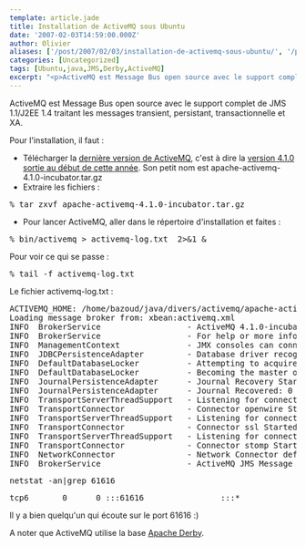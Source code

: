 ```yaml
---
template: article.jade
title: Installation de ActiveMQ sous Ubuntu
date: '2007-02-03T14:59:00.000Z'
author: Olivier
aliases: ['/post/2007/02/03/installation-de-activemq-sous-ubuntu/', '/post/2007/02/03/installation-de-activemq-sous-ubuntu/']
categories: [Uncategorized]
tags: [Ubuntu,java,JMS,Derby,ActiveMQ]
excerpt: "<p>ActiveMQ est Message Bus open source avec le support complet de JMS 1.1/J2EE 1.4 traitant les messages transient, persistant, transactionnelle et XA.</p> <p>Pour l'installation, il faut :</p>"
---
```


<p>ActiveMQ est Message Bus open source avec le support complet de JMS 1.1/J2EE 1.4 traitant les messages transient, persistant, transactionnelle et XA.</p> <p>Pour l'installation, il faut :</p>
<!--more-->
<ul> <li>Télécharger la <a href="http://incubator.apache.org/activemq/activemq-410-release.html">dernière version de ActiveMQ</a>, c'est à dire la <a href="http://incubator.apache.org/activemq/2007/01/19/activemq-410-released.html">version 4.1.0 sortie au début de cette année</a>. Son petit nom est apache-activemq-4.1.0-incubator.tar.gz</li> <li>Extraire les fichiers :</li> </ul> 
<pre class="prettyprint lang-bsh">
% tar zxvf apache-activemq-4.1.0-incubator.tar.gz 
</pre> 
<ul> <li>Pour lancer ActiveMQ, aller dans le répertoire d'installation et faites :</li> </ul> 
<pre class="prettyprint lang-bsh">
% bin/activemq &gt; activemq-log.txt  2&gt;&amp;1 &amp; 
</pre>
<p>Pour voir ce qui se passe :</p> 
<pre class="prettyprint lang-bsh">
% tail -f activemq-log.txt
</pre> 
<p>Le fichier activemq-log.txt :</p> 
<pre class="prettyprint lang-bsh">
ACTIVEMQ_HOME: /home/bazoud/java/divers/activemq/apache-activemq-4.1.0-incubator
Loading message broker from: xbean:activemq.xml
INFO  BrokerService                  - ActiveMQ 4.1.0-incubator JMS Message Broker (localhost) is starting
INFO  BrokerService                  - For help or more information please see: http://incubator.apache.org/activemq/
INFO  ManagementContext              - JMX consoles can connect to service:jmx:rmi:///jndi/rmi://localhost:1099/jmxrmi
INFO  JDBCPersistenceAdapter         - Database driver recognized: [apache_derby_embedded_jdbc_driver]
INFO  DefaultDatabaseLocker          - Attempting to acquire the exclusive lock to become the Master broker
INFO  DefaultDatabaseLocker          - Becoming the master on dataSource: org.apache.derby.jdbc.EmbeddedDataSource@10ca208
INFO  JournalPersistenceAdapter      - Journal Recovery Started from: Active Journal: using 5 x 20.0 Megs at: /home/bazoud/java/divers/activemq/apache-activemq-4.1.0-incubator/activemq-data/journal
INFO  JournalPersistenceAdapter      - Journal Recovered: 0 message(s) in transactions recovered.
INFO  TransportServerThreadSupport   - Listening for connections at: tcp://bazoud-desktop:61616
INFO  TransportConnector             - Connector openwire Started
INFO  TransportServerThreadSupport   - Listening for connections at: ssl://bazoud-desktop:61617
INFO  TransportConnector             - Connector ssl Started
INFO  TransportServerThreadSupport   - Listening for connections at: stomp://bazoud-desktop:61613
INFO  TransportConnector             - Connector stomp Started
INFO  NetworkConnector               - Network Connector default-nc Started
INFO  BrokerService                  - ActiveMQ JMS Message Broker (localhost, ID:bazoud-desktop-57296-1170513236676-1:0) started
</pre>
<pre class="prettyprint lang-bsh">
netstat -an|grep 61616
</pre>
<pre class="prettyprint lang-bsh">
tcp6       0      0 :::61616                :::*                    LISTEN
</pre>
<p>Il y a bien quelqu'un qui écoute sur le port 61616 :)</p> <p>A noter que ActiveMQ utilise la base <a href="http://db.apache.org/derby/">Apache Derby</a>.</p>
